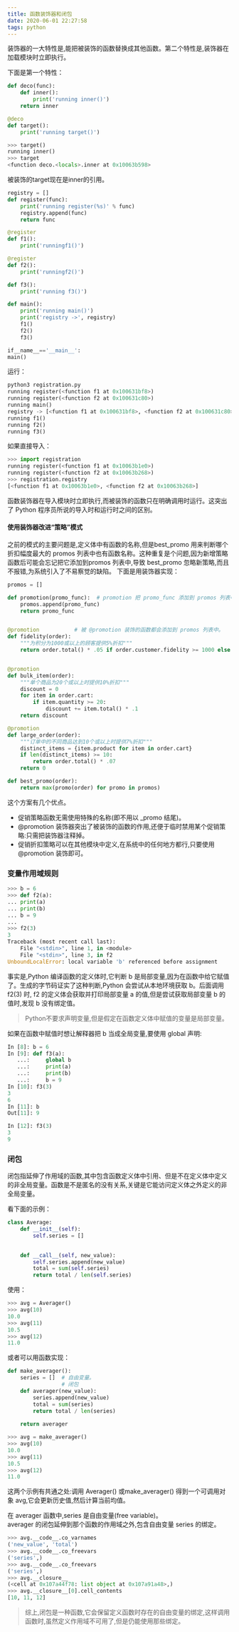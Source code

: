 ```yaml
---
title: 函数装饰器和闭包
date: 2020-06-01 22:27:58
tags: python
---
```


装饰器的一大特性是,能把被装饰的函数替换成其他函数。第二个特性是,装饰器在加载模块时立即执行。

<!--more-->

下面是第一个特性：
```python
def deco(func):
	def inner():
		print('running inner()')
	return inner

@deco
def target():
	print('running target()')

>>> target()
running inner()
>>> target
<function deco.<locals>.inner at 0x10063b598>
```
被装饰的target现在是inner的引用。

```python
registry = []
def register(func):
	print('running register(%s)' % func)
	registry.append(func)
	return func

@register
def f1():
	print('runningf1()')

@register
def f2():
	print('runningf2()')

def f3():
	print('running f3()')

def main():
	print('running main()')
	print('registry ->', registry)
	f1()
	f2()
	f3()

if__name__=='__main__':
main()
```
运行：
```python
python3 registration.py
running register(<function f1 at 0x100631bf8>)
running register(<function f2 at 0x100631c80>)
running main()
registry -> [<function f1 at 0x100631bf8>, <function f2 at 0x100631c80>]
running f1()
running f2()
running f3()
```
如果直接导入：
```python
>>> import registration
running register(<function f1 at 0x10063b1e0>)
running register(<function f2 at 0x10063b268>)
>>> registration.registry
[<function f1 at 0x10063b1e0>, <function f2 at 0x10063b268>]
```
函数装饰器在导入模块时立即执行,而被装饰的函数只在明确调用时运行。这突出了 Python 程序员所说的导入时和运行时之间的区别。

#### 使用装饰器改进“策略”模式
之前的模式的主要问题是,定义体中有函数的名称,但是best_promo 用来判断哪个折扣幅度最大的 promos 列表中也有函数名称。这种重复是个问题,因为新增策略函数后可能会忘记把它添加到promos 列表中,导致 best_promo 忽略新策略,而且不报错,为系统引入了不易察觉的缺陷。
下面是用装饰器实现：
```python
promos = []

def promotion(promo_func):  # promotion 把 promo_func 添加到 promos 列表中,然后原封不动地将其返回。
    promos.append(promo_func)
    return promo_func


@promotion           # 被 @promotion 装饰的函数都会添加到 promos 列表中。
def fidelity(order):
    """为积分为1000或以上的顾客提供5%折扣"""
    return order.total() * .05 if order.customer.fidelity >= 1000 else 0


@promotion
def bulk_item(order):
    """单个商品为20个或以上时提供10%折扣"""
    discount = 0
    for item in order.cart:
        if item.quantity >= 20:
            discount += item.total() * .1
    return discount

@promotion
def large_order(order):
    """订单中的不同商品达到10个或以上时提供7%折扣"""
    distinct_items = {item.product for item in order.cart}
    if len(distinct_items) >= 10:
        return order.total() * .07
    return 0

def best_promo(order):
    return max(promo(order) for promo in promos)
```
这个方案有几个优点。
- 促销策略函数无需使用特殊的名称(即不用以 _promo 结尾)。
- @promotion 装饰器突出了被装饰的函数的作用,还便于临时禁用某个促销策略:只需把装饰器注释掉。
- 促销折扣策略可以在其他模块中定义,在系统中的任何地方都行,只要使用 @promotion 装饰即可。


### 变量作用域规则
```python
>>> b = 6
>>> def f2(a):
... print(a)
... print(b)
... b = 9
...
>>> f2(3)
3
Traceback (most recent call last):
	File "<stdin>", line 1, in <module>
	File "<stdin>", line 3, in f2
UnboundLocalError: local variable 'b' referenced before assignment
```
事实是,Python 编译函数的定义体时,它判断 b 是局部变量,因为在函数中给它赋值了。生成的字节码证实了这种判断,Python 会尝试从本地环境获取 b。后面调用 f2(3) 时, f2 的定义体会获取并打印局部变量 a 的值,但是尝试获取局部变量 b 的值时,发现 b 没有绑定值。

> Python不要求声明变量,但是假定在函数定义体中赋值的变量是局部变量。

如果在函数中赋值时想让解释器把 b 当成全局变量,要使用 global 声明:
```python
In [8]: b = 6
In [9]: def f3(a):
   ...:     global b
   ...:     print(a)
   ...:     print(b)
   ...:     b = 9
In [10]: f3(3)
3
6
In [11]: b
Out[11]: 9

In [12]: f3(3)
3
9
```

### 闭包
闭包指延伸了作用域的函数,其中包含函数定义体中引用、但是不在定义体中定义的非全局变量。函数是不是匿名的没有关系,关键是它能访问定义体之外定义的非全局变量。

看下面的示例：
```python
class Average:
    def __init__(self):
        self.series = []

    
    def __call__(self, new_value):
        self.series.append(new_value)
        total = sum(self.series)
        return total / len(self.series)
```
使用：
```python
>>> avg = Averager()
>>> avg(10)
10.0
>>> avg(11)
10.5
>>> avg(12)
11.0
```
或者可以用函数实现：
```python
def make_averager():
    series = []  # 自由变量。
                 # 闭包
    def averager(new_value):
        series.append(new_value)
        total = sum(series)
        return total / len(series)
        
    return averager
```
```python
>>> avg = make_averager()
>>> avg(10)
10.0
>>> avg(11)
10.5
>>> avg(12)
11.0
```
这两个示例有共通之处:调用 Averager() 或make_averager() 得到一个可调用对象 avg,它会更新历史值,然后计算当前均值。

在 averager 函数中,series 是自由变量(free variable)。  
averager 的闭包延伸到那个函数的作用域之外,包含自由变量 series 的绑定。

```python
>>> avg.__code__.co_varnames
('new_value', 'total')
>>> avg.__code__.co_freevars
('series',)
>>> avg.__code__.co_freevars
('series',)
>>> avg.__closure__
(<cell at 0x107a44f78: list object at 0x107a91a48>,)
>>> avg.__closure__[0].cell_contents
[10, 11, 12]
```
> 综上,闭包是一种函数,它会保留定义函数时存在的自由变量的绑定,这样调用函数时,虽然定义作用域不可用了,但是仍能使用那些绑定。
